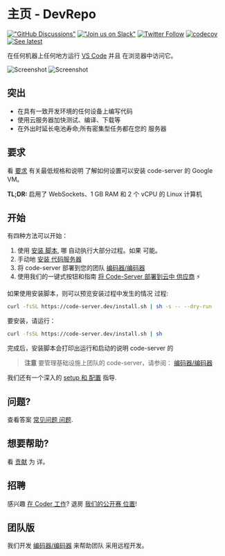 # 主页 - DevRepo

[!["GitHub Discussions"](https://img.shields.io/badge/%20GitHub-%20Discussions-gray.svg?longCache=true&logo=github&colorB=purple)](https://github.com/coder/code-server/discussions) [!["Join us on Slack"](https://img.shields.io/badge/join-us%20on%20slack-gray.svg?longCache=true&logo=slack&colorB=brightgreen)](https://coder.com/community) [![Twitter Follow](https://img.shields.io/twitter/follow/CoderHQ?label=%40CoderHQ&style=social)](https://twitter.com/coderhq) [![codecov](https://codecov.io/gh/coder/code-server/branch/main/graph/badge.svg?token=5iM9farjnC)](https://codecov.io/gh/coder/code-server) [![See latest](https://img.shields.io/static/v1?label=Docs&message=see%20latest&color=blue)](https://coder.com/docs/code-server/latest)

在任何机器上任何地方运行 [VS Code](https://github.com/Microsoft/vscode) 并且
在浏览器中访问它。

![Screenshot](./assets/screenshot-1.png)
![Screenshot](./assets/screenshot-2.png)

## 突出

- 在具有一致开发环境的任何设备上编写代码
- 使用云服务器加快测试、编译、下载等
- 在外出时延长电池寿命;所有密集型任务都在您的
  服务器

## 要求

看 [要求](https://coder.com/docs/code-server/latest/requirements) 有关最低规格和说明
了解如何设置可以安装 code-server 的 Google VM。

**TL;DR:** 启用了 WebSockets、1 GB RAM 和 2 个 vCPU 的 Linux 计算机

## 开始

有四种方法可以开始：

1. 使用 [安装
   脚本](https://github.com/coder/code-server/blob/main/install.sh), 哪
   自动执行大部分过程。如果
   可能。
2. 手动地 [安装
   代码服务器](https://coder.com/docs/code-server/latest/install)
3. 将 code-server 部署到您的团队 [编码器/编码器](https://cdr.co/coder-github)
4. 使用我们的一键式按钮和指南 [将 Code-Server 部署到云中
   供应商](https://github.com/coder/deploy-code-server) ⚡

如果使用安装脚本，则可以预览安装过程中发生的情况
过程:

```bash
curl -fsSL https://code-server.dev/install.sh | sh -s -- --dry-run
```

要安装，请运行：

```bash
curl -fsSL https://code-server.dev/install.sh | sh
```

完成后，安装脚本会打印出运行和启动的说明
code-server 的

> **注意**
> 要管理基础设施上团队的 code-server，请参阅： [编码器/编码器](https://cdr.co/coder-github)

我们还有一个深入的 [setup 和
配置](https://coder.com/docs/code-server/latest/guide) 指导.

## 问题?

查看答案 [常见问题
问题](https://coder.com/docs/code-server/latest/FAQ).

## 想要帮助?

看 [贡献](https://coder.com/docs/code-server/latest/CONTRIBUTING) 为
详。

## 招聘

感兴趣 [在 Coder 工作](https://coder.com/careers)? 退房 [我们的公开赛
位置](https://coder.com/careers#openings)!

## 团队版

我们开发 [编码器/编码器](https://cdr.co/coder-github) 来帮助团队
采用远程开发。
